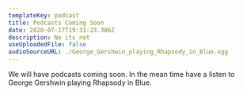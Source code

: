```yaml
---
templateKey: podcast
title: Podcasts Coming Soon
date: 2020-07-17T19:31:23.386Z
description: No its not
useUploadedFile: false
audioSourceURL: ./George_Gershwin_playing_Rhapsody_in_Blue.ogg
---
```


We will have podcasts coming soon. In the mean time have a listen to George Gershwin playing Rhapsody in Blue.
